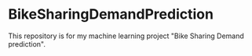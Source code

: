 # BikeSharingDemandPrediction
This repository is for my machine learning project "Bike Sharing Demand prediction".
